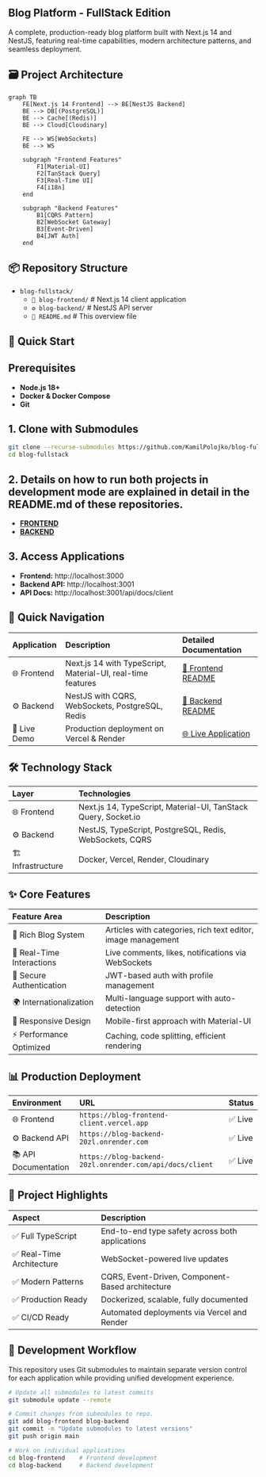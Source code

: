 ## Blog Platform - FullStack Edition
A complete, production-ready blog platform built with Next.js 14 and NestJS, featuring real-time capabilities, modern architecture patterns, and seamless deployment.

## 🗃️ Project Architecture

```mermaid
graph TB
    FE[Next.js 14 Frontend] --> BE[NestJS Backend]
    BE --> DB[(PostgreSQL)]
    BE --> Cache[(Redis)]
    BE --> Cloud[Cloudinary]
    
    FE --> WS[WebSockets]
    BE --> WS
    
    subgraph "Frontend Features"
        F1[Material-UI]
        F2[TanStack Query]
        F3[Real-Time UI]
        F4[i18n]
    end
    
    subgraph "Backend Features" 
        B1[CQRS Pattern]
        B2[WebSocket Gateway]
        B3[Event-Driven]
        B4[JWT Auth]
    end
```

## 📦 Repository Structure

- `blog-fullstack/`
  - `🚀 blog-frontend/`         # Next.js 14 client application
  - `⚙️ blog-backend/`          # NestJS API server  
  - `📖 README.md`              # This overview file


## 🚀 Quick Start

## Prerequisites

- **Node.js 18+**
- **Docker & Docker Compose**
- **Git**


## 1. Clone with Submodules

```bash
git clone --recurse-submodules https://github.com/KamilPolojko/blog-fullstack.git
cd blog-fullstack
```
## 2. Details on how to run both projects in development mode are explained in detail in the README.md of these repositories.

- **[FRONTEND](https://github.com/KamilPolojko/blog-frontend-client)**
- **[BACKEND](https://github.com/KamilPolojko/blog-backend)**

## 3. Access Applications

- **Frontend:** http://localhost:3000
- **Backend API:** http://localhost:3001
- **API Docs:** http://localhost:3001/api/docs/client


## 🎯 Quick Navigation

| Application | Description | Detailed Documentation                                                                                      |
| :--- | :--- |:------------------------------------------------------------------------------------------------------------|
| 🌐 Frontend | Next.js 14 with TypeScript, Material-UI, real-time features | [📖 Frontend README](https://github.com/KamilPolojko/blog-frontend-client/blob/main/README.md)                                                                                      |
| ⚙️ Backend | NestJS with CQRS, WebSockets, PostgreSQL, Redis | [📖 Backend README](https://github.com/KamilPolojko/blog-backend/blob/main/README.md)                       |
| 🚀 Live Demo | Production deployment on Vercel & Render | [🌐 Live Application](https://blog-frontend-client.vercel.app)                                              |

## 🛠️ Technology Stack

| Layer | Technologies |
| :--- | :--- |
| 🌐 Frontend | Next.js 14, TypeScript, Material-UI, TanStack Query, Socket.io |
| ⚙️ Backend | NestJS, TypeScript, PostgreSQL, Redis, WebSockets, CQRS |
| 🏗️ Infrastructure | Docker, Vercel, Render, Cloudinary |

## ✨ Core Features

| Feature Area | Description |
| :--- | :--- |
| 📝 Rich Blog System | Articles with categories, rich text editor, image management |
| 💬 Real-Time Interactions | Live comments, likes, notifications via WebSockets |
| 🔐 Secure Authentication | JWT-based auth with profile management |
| 🌍 Internationalization | Multi-language support with auto-detection |
| 📱 Responsive Design | Mobile-first approach with Material-UI |
| ⚡ Performance Optimized | Caching, code splitting, efficient rendering |

## 📊 Production Deployment

| Environment | URL                                                      | Status |
| :--- |:---------------------------------------------------------| :--- |
| 🌐 Frontend | `https://blog-frontend-client.vercel.app`                | ✅ Live |
| ⚙️ Backend API | `https://blog-backend-20zl.onrender.com`                 | ✅ Live |
| 📚 API Documentation | `https://blog-backend-20zl.onrender.com/api/docs/client` | ✅ Live |

## 🎯 Project Highlights

| Aspect | Description |
| :--- | :--- |
| ✅ Full TypeScript | End-to-end type safety across both applications |
| ✅ Real-Time Architecture | WebSocket-powered live updates |
| ✅ Modern Patterns | CQRS, Event-Driven, Component-Based architecture |
| ✅ Production Ready | Dockerized, scalable, fully documented |
| ✅ CI/CD Ready | Automated deployments via Vercel and Render |


## 🔧 Development Workflow

This repository uses Git submodules to maintain separate version control for each application while providing unified development experience.

```bash
# Update all submodules to latest commits
git submodule update --remote

# Commit changes from submodules to repo. 
git add blog-frontend blog-backend
git commit -m "Update submodules to latest versions"
git push origin main

# Work on individual applications
cd blog-frontend    # Frontend development
cd blog-backend     # Backend development
```